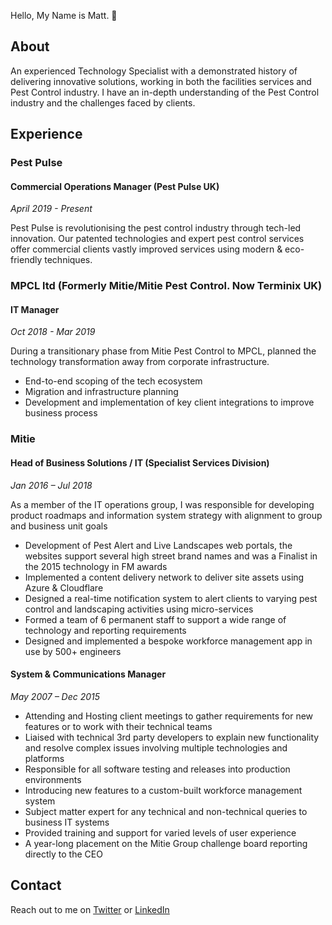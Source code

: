 Hello, My Name is Matt. 👋

## About

An experienced Technology Specialist with a demonstrated history of delivering innovative solutions, working in both the facilities services and Pest Control industry. I have an in-depth understanding of the Pest Control industry and the challenges faced by clients.

## Experience

### Pest Pulse
#### Commercial Operations Manager (Pest Pulse UK)
*April 2019 - Present*

Pest Pulse is revolutionising the pest control industry through tech-led innovation. Our patented technologies and expert pest control services offer commercial clients vastly improved services using modern & eco-friendly techniques.

### MPCL ltd (Formerly Mitie/Mitie Pest Control. Now Terminix UK)
#### IT Manager
*Oct 2018 - Mar 2019*

During a transitionary phase from Mitie Pest Control to MPCL, planned the technology transformation away from corporate infrastructure.

- End-to-end scoping of the tech ecosystem
- Migration and infrastructure planning
- Development and implementation of key client integrations to improve business process


### Mitie
#### Head of Business Solutions / IT (Specialist Services Division)
*Jan 2016 – Jul 2018*

As a member of the IT operations group, I was responsible for developing product roadmaps and information system strategy with alignment to group and business unit goals

 - Development of Pest Alert and Live Landscapes web portals, the websites support several high street brand names and was a Finalist in the 2015 technology in FM awards
 - Implemented a content delivery network to deliver site assets using Azure & Cloudflare
 - Designed a real-time notification system to alert clients to varying pest control and landscaping activities using micro-services
 - Formed a team of 6 permanent staff to support a wide range of technology and reporting requirements
 - Designed and implemented a bespoke workforce management app in use by 500+ engineers


#### System & Communications Manager
*May 2007 – Dec 2015*

- Attending and Hosting client meetings to gather requirements for new features or to work with their technical teams
- Liaised with technical 3rd party developers to explain new functionality and resolve complex issues involving multiple technologies and platforms
- Responsible for all software testing and releases into production environments
- Introducing new features to a custom-built workforce management system
- Subject matter expert for any technical and non-technical queries to business IT systems
- Provided training and support for varied levels of user experience
- A year-long placement on the Mitie Group challenge board reporting directly to the CEO

## Contact

Reach out to me on [Twitter](https://twitter.com/mjmgooch) or [LinkedIn](https://www.linkedin.com/in/mjmgooch1/)
